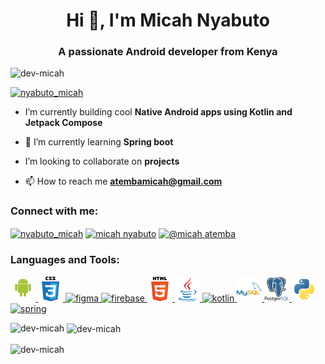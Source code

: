<h1 align="center">Hi 👋, I'm Micah Nyabuto</h1>
<h3 align="center">A passionate Android developer from Kenya</h3>

<p align="left"> <img src="https://komarev.com/ghpvc/?username=dev-micah&label=Profile%20views&color=0e75b6&style=flat" alt="dev-micah" /> </p>

<p align="left"> <a href="https://twitter.com/nyabuto_micah" target="blank"><img src="https://img.shields.io/twitter/follow/nyabuto_micah?logo=twitter&style=for-the-badge" alt="nyabuto_micah" /></a> </p>

- I’m currently building cool **Native Android apps using Kotlin and Jetpack Compose**

- 🌱 I’m currently learning **Spring boot**

- I’m looking to collaborate on **projects**

- 📫 How to reach me **atembamicah@gmail.com**

<h3 align="left">Connect with me:</h3>
<p align="left">
<a href="https://twitter.com/nyabuto_micah" target="blank"><img align="center" src="https://raw.githubusercontent.com/rahuldkjain/github-profile-readme-generator/master/src/images/icons/Social/twitter.svg" alt="nyabuto_micah" height="30" width="40" /></a>
<a href="https://linkedin.com/in/micah nyabuto" target="blank"><img align="center" src="https://raw.githubusercontent.com/rahuldkjain/github-profile-readme-generator/master/src/images/icons/Social/linked-in-alt.svg" alt="micah nyabuto" height="30" width="40" /></a>
<a href="https://medium.com/@micah atemba" target="blank"><img align="center" src="https://raw.githubusercontent.com/rahuldkjain/github-profile-readme-generator/master/src/images/icons/Social/medium.svg" alt="@micah atemba" height="30" width="40" /></a>
</p>

<h3 align="left">Languages and Tools:</h3>
<p align="left"> <a href="https://developer.android.com" target="_blank" rel="noreferrer"> <img src="https://raw.githubusercontent.com/devicons/devicon/master/icons/android/android-original-wordmark.svg" alt="android" width="40" height="40"/> </a> <a href="https://www.w3schools.com/css/" target="_blank" rel="noreferrer"> <img src="https://raw.githubusercontent.com/devicons/devicon/master/icons/css3/css3-original-wordmark.svg" alt="css3" width="40" height="40"/> </a> <a href="https://www.figma.com/" target="_blank" rel="noreferrer"> <img src="https://www.vectorlogo.zone/logos/figma/figma-icon.svg" alt="figma" width="40" height="40"/> </a> <a href="https://firebase.google.com/" target="_blank" rel="noreferrer"> <img src="https://www.vectorlogo.zone/logos/firebase/firebase-icon.svg" alt="firebase" width="40" height="40"/> </a> <a href="https://www.w3.org/html/" target="_blank" rel="noreferrer"> <img src="https://raw.githubusercontent.com/devicons/devicon/master/icons/html5/html5-original-wordmark.svg" alt="html5" width="40" height="40"/> </a> <a href="https://www.java.com" target="_blank" rel="noreferrer"> <img src="https://raw.githubusercontent.com/devicons/devicon/master/icons/java/java-original.svg" alt="java" width="40" height="40"/> </a> <a href="https://kotlinlang.org" target="_blank" rel="noreferrer"> <img src="https://www.vectorlogo.zone/logos/kotlinlang/kotlinlang-icon.svg" alt="kotlin" width="40" height="40"/> </a> <a href="https://www.mysql.com/" target="_blank" rel="noreferrer"> <img src="https://raw.githubusercontent.com/devicons/devicon/master/icons/mysql/mysql-original-wordmark.svg" alt="mysql" width="40" height="40"/> </a> <a href="https://www.postgresql.org" target="_blank" rel="noreferrer"> <img src="https://raw.githubusercontent.com/devicons/devicon/master/icons/postgresql/postgresql-original-wordmark.svg" alt="postgresql" width="40" height="40"/> </a> <a href="https://www.python.org" target="_blank" rel="noreferrer"> <img src="https://raw.githubusercontent.com/devicons/devicon/master/icons/python/python-original.svg" alt="python" width="40" height="40"/> </a> <a href="https://spring.io/" target="_blank" rel="noreferrer"> <img src="https://www.vectorlogo.zone/logos/springio/springio-icon.svg" alt="spring" width="40" height="40"/> </a> </p>

<p><img align="left" src="https://github-readme-stats.vercel.app/api/top-langs?username=dev-micah&show_icons=true&locale=en&layout=compact" alt="dev-micah" /></p>

<p>&nbsp;<img align="center" src="https://github-readme-stats.vercel.app/api?username=dev-micah&show_icons=true&locale=en" alt="dev-micah" /></p>

<p><img align="center" src="https://github-readme-streak-stats.herokuapp.com/?user=dev-micah&" alt="dev-micah" /></p>
